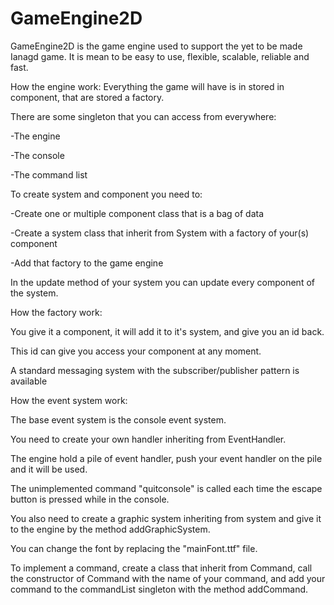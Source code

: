# GameEngine2D
GameEngine2D is the game engine used to support the yet to be made Ianagd game. It is mean to be easy to use, flexible, scalable, reliable and fast.


How the engine work:
Everything the game will have is in stored in component, that are stored a factory.


There are some singleton that you can access from everywhere:

-The engine

-The console

-The command list



To create system and component you need to:

-Create one or multiple component class that is a bag of data

-Create a system class that inherit from System with a factory of your(s) component

-Add that factory to the game engine


In the update method of your system you can update every component of the system.

How the factory work:

You give it a component, it will add it to it's system, and give you an id back.

This id can give you access your component at any moment.


A standard messaging system with the subscriber/publisher pattern is available


How the event system work:

The base event system is the console event system.

You need to create your own handler inheriting from EventHandler.

The engine hold a pile of event handler, push your event handler on the pile and it will be used.

The unimplemented command "quitconsole" is called each time the escape button is pressed while in the console.


You also need to create a graphic system inheriting from system and give it to the engine by the method addGraphicSystem.

You can change the font by replacing the "mainFont.ttf" file.

To implement a command, create a class that inherit from Command, call the constructor of Command with the name of your command, and add your command to the commandList singleton with the method addCommand.
